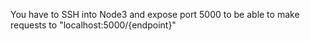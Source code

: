 You have to SSH into Node3 and expose port 5000 to be able to make requests to "localhost:5000/{endpoint}"